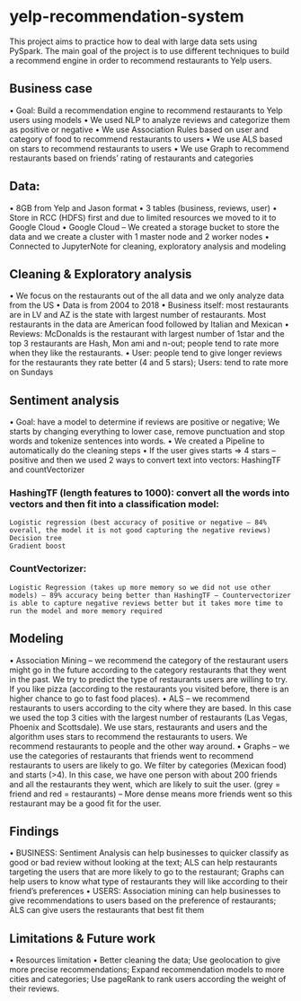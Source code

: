 # yelp-recommendation-system
This project aims to practice how to deal with large data sets using PySpark. The main goal of the project is to use different techniques to build a recommend engine in order to recommend restaurants to Yelp users. 

## Business case
•	Goal: Build a recommendation engine to recommend restaurants to Yelp users using models
•	We used NLP to analyze reviews and categorize them as positive or negative
•	We use Association Rules based on user and category of food to recommend restaurants to users
•	We use ALS based on stars to recommend restaurants to users
•	We use Graph to recommend restaurants based on friends’ rating of restaurants and categories

## Data: 
•	8GB from Yelp and Jason format 
•	3 tables (business, reviews, user) 
•	Store in RCC (HDFS) first and due to limited resources we moved to it to Google Cloud
•	Google Cloud – We created a storage bucket to store the data and we create a cluster with 1 master node and 2 worker nodes 
•	Connected to JupyterNote for cleaning, exploratory analysis and modeling

## Cleaning & Exploratory analysis
•	We focus on the restaurants out of the all data and we only analyze data from the US
•	Data is from 2004 to 2018
•	Business itself: most restaurants are in LV and AZ is the state with largest number of restaurants. Most restaurants in the data are American food followed by Italian and Mexican
•	Reviews: McDonalds is the restaurant with largest number of 1star and the top 3 restaurants are Hash, Mon ami and n-out; people tend to rate more when they like the restaurants. 
•	User: people tend to give longer reviews for the restaurants they rate better (4 and 5 stars); Users: tend to rate more on Sundays

## Sentiment analysis
•	Goal: have a model to determine if reviews are positive or negative; We starts by changing everything to lower case, remove punctuation and stop words and tokenize sentences into words. 
•	We created a Pipeline to automatically do the cleaning steps
•	If the user gives starts => 4 stars – positive and then we used 2 ways to convert text into vectors: HashingTF and countVectorizer
### HashingTF (length features to 1000): convert all the words into vectors and then fit into a classification model:
    Logistic regression (best accuracy of positive or negative – 84% overall, the model it is not good capturing the negative reviews)
    Decision tree
    Gradient boost
### CountVectorizer:
    Logistic Regression (takes up more memory so we did not use other models) – 89% accuracy being better than HashingTF – Countervectorizer is able to capture negative reviews better but it takes more time to run the model and more memory required

## Modeling
•	Association Mining – we recommend the category of the restaurant users might go in the future according to the category restaurants that they went in the past. We try to predict the type of restaurants users are willing to try. If you like pizza (according to the restaurants you visited before, there is an higher chance to go to fast food places).
•	ALS – we recommend restaurants to users according to the city where they are based. In this case we used the top 3 cities with the largest number of restaurants (Las Vegas, Phoenix and Scottsdale). We use stars, restaurants and users and the algorithm uses stars to recommend the restaurants to users. We recommend restaurants to people and the other way around.
•	Graphs – we use the categories of restaurants that friends went to recommend restaurants to users are likely to go. We filter by categories (Mexican food) and starts (>4). In this case, we have one person with about 200 friends and all the restaurants they went, which are likely to suit the user. (grey = friend and red = restaurants) – More dense means more friends went so this restaurant may be a good fit for the user.

## Findings 
•	BUSINESS: Sentiment Analysis can help businesses to quicker classify as good or bad review without looking at the text; ALS can help restaurants targeting the users that are more likely to go to the restaurant; Graphs can help users to know what type of restaurants they will like according to their friend’s preferences 
•	USERS: Association mining can help businesses to give recommendations to users based on the preference of restaurants; ALS can give users the restaurants that best fit them  

## Limitations & Future work
•	Resources limitation
•	Better cleaning the data; Use geolocation to give more precise recommendations; Expand recommendation models to more cities and categories; Use pageRank to rank users according the weight of their reviews.

